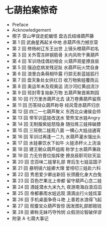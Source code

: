 # 七葫拍案惊奇

- Preface
- Acknowledgement
- 楔子 穿山甲误走蛇蝎怪 盘古氏结缘葫芦藤
- 第 1 回  武曲星再起关中地 赤葫芦伟力撼京营
- 第 2 回  修杨树辽东王出世 上镜头橙葫芦初名
- 第 3 回  关外雪冻碎钢筋骨 关内风吹干黄葫芦
- 第 4 回  军训场佳偶初相会 火葫芦观星撩良辰
- 第 5 回  强迫症病发残足趾 水葫芦玩火焚自身
- 第 6 回  浪里白条萌相毕露 行踪无影蓝娃狐行
- 第 7 回  盘天象处女拱红日 收万物紫娃覆雨云
- 第 8 回  奥运年未及观奥运 流沙河红黄战流沙
- 第 9 回  班封零复始新万物 五葫芦聚首紫荆园
- 第 10 回  行万里赤葫芦北去 读万卷黄葫芦留燕
- 第 11 回  历答辩众葫芦称导 经风雪赤葫芦归京
- 第 12 回  四二一七葫芦聚义 东西北众诸侯会师
- 第 13 回  带军训蓝娃改送水 管熊宝水娃Angry
- 第 14 回  无制服紫娃怒隐身 随拉练三娃摔破膝
- 第 15 回  三班倒二娃观八面 一横心大娃战通宵
- 第 16 回  军训过再逢一二九 水葫芦灌水强出头
- 第 17 回  水娃暴饮水下如牛 火娃添杯火上浇油
- 第 18 回  建王朝众葫芦组阁 称学士水葫芦秉政
- 第 19 回  力无穷晋位指挥使 撩良辰职司钦天监
- 第 20 回  恋百味二娃掌礼部 育后生七娃监国子
- 第 21 回  悬明镜六娃卿大理 爱唠叨三娃赴六科
- 第 22 回  秀恩爱少卿出新招 长颈鹿化身大白兔
- 第 23 回  百色芒果北上帝都 留守葫芦心念二娃
- 第 24 回  酒娃潜水九米九九 夜游南海白浪滔滔
- 第 25 回  帝都暴雨水娃远观 滴滴出行火娃炫富
- 第 26 回  手机桌面争奇斗艳 上善若水浪得飞起
- 第 27 回  观蚕宝众葫芦皆惊 因发图礼部郎赔钱
- 第 28 回  卿称无妹巧夺怜悯 众假测论智破佯谬
- 附录 A  七葫大事记
